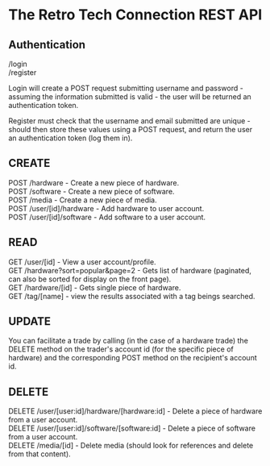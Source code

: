 The Retro Tech Connection REST API
===================================

Authentication
--------------
/login<br/>
/register

Login will create a POST request submitting username and password - assuming the information submitted is valid - the user will be returned an authentication token.

Register must check that the username and email submitted are unique - should then store these values using a POST request, and return the user an authentication token (log them in).

CREATE
------
POST /hardware - Create a new piece of hardware.<br/>
POST /software - Create a new piece of software.<br/>
POST /media - Create a new piece of media.<br/>
POST /user/[id]/hardware - Add hardware to user account.<br/>
POST /user/[id]/software - Add software to a user account.

READ
-----
GET /user/[id] - View a user account/profile.<br/>
GET /hardware?sort=popular&page=2 - Gets list of hardware (paginated, can also be sorted for display on the front page).<br/>
GET /hardware/[id] - Gets single piece of hardware.<br/>
GET /tag/[name] - view the results associated with a tag beings searched.

UPDATE
------
You can facilitate a trade by calling (in the case of a hardware trade) the DELETE method on the trader's account id (for the specific piece of hardware) and the corresponding POST method on the recipient's account id.

DELETE
------
DELETE /user/[user:id]/hardware/[hardware:id] - Delete a piece of hardware from a user account.<br/>
DELETE /user/[user:id]/software/[software:id] - Delete a piece of software from a user account.<br/>
DELETE /media/[id] - Delete media (should look for references and delete from that content).
